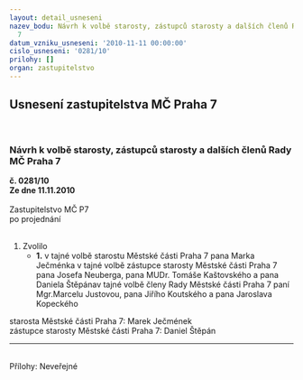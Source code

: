 ```yaml
---
layout: detail_usneseni
nazev_bodu: Návrh k volbě starosty, zástupců starosty a dalších členů Rady MČ Praha
  7
datum_vzniku_usneseni: '2010-11-11 00:00:00'
cislo_usneseni: '0281/10'
prilohy: []
organ: zastupitelstvo
---
```

<div id="ucUsn_pList" class="usn">
	<span><h2>Usnesení zastupitelstva MČ Praha 7 </h2>
<br></span><div class="standBody">
<span><h3>Návrh k volbě starosty, zástupců starosty a dalších členů Rady MČ Praha 7</h3></span><div class="center">
		<strong>č. 0281/10</strong><br>
	</div>
<div class="center">
		<strong>Ze dne 11.11.2010</strong><br><br>
	</div>Zastupitelstvo MČ P7<br> po projednání<br><br><ol><li>Zvolilo<ul><li>
<strong>1.</strong> v tajné volbě starostu Městské části Praha 7 pana Marka Ječménka v tajné volbě zástupce starosty Městské části Praha 7 pana Josefa Neuberga, pana MUDr. Tomáše Kaštovského a pana Daniela Štěpánav tajné volbě členy Rady Městské části Praha 7 paní Mgr.Marcelu Justovou, pana Jiřího Koutského a pana Jaroslava Kopeckého </li></ul>
</li></ol>starosta Městské části Praha 7: Marek Ječmének<br>zástupce starosty Městské části Praha 7: Daniel Štěpán<hr>
<br>Přílohy: Neveřejné</div>
</div>
